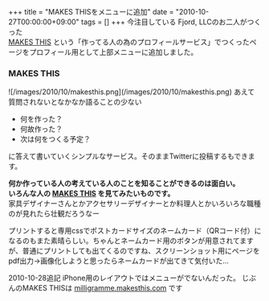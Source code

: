 +++
title = "MAKES THISをメニューに追加"
date = "2010-10-27T00:00:00+09:00"
tags = []
+++
今注目している Fjord, LLCのお二人がつくった<br />  [MAKES THIS](http://makesthis.com/) という「作ってる人の為のプロフィールサービス」でつくったページをプロフィール用として上部メニューに追加しました。
<h3>MAKES THIS</h3>
![/images/2010/10/makesthis.png](/images/2010/10/makesthis.png)
あえて質問されないとなかなか語ることの少ない
<ul>
  <li>何を作った？</li>
  <li>何故作った？</li>
  <li>次は何をつくる予定？</li>
</ul>
に答えて書いていくシンプルなサービス。そのままTwitterに投稿するもできます。

**何か作っている人の考えている人のことを知ることができるのは面白い。<br />いろんな人の [MAKES THIS](http://makesthis.com/) を見てみたいものです。**<br />家具デザイナーさんとかアクセサリーデザイナーとか料理人とかいろいろな職種のが見れたら壮観だろうなー

プリントすると専用cssでポストカードサイズのネームカード（QRコード付）になるのもまた素晴らしい。ちゃんとネームカード用のボタンが用意されてますが、普通にプリントしても出てくるのですね、スクリーンショット用にページをpdf出力→画像化しようと思ったらネームカードが出てきて気付いた…

2010-10-28追記
iPhone用のレイアウトではメニューがでないんだった。
じぶんのMAKES THISは  [milligramme.makesthis.com](http://milligramme.makesthis.com/)  です